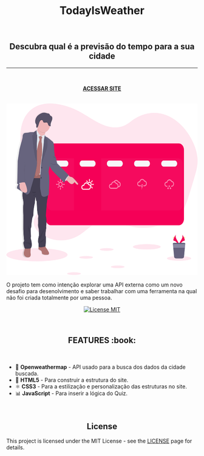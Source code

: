 
<h1 align="center">TodayIsWeather</h1>
<br>
<h2 align="center">Descubra qual é a previsão do tempo para a sua cidade</h2>
<hr size="5" color="#6C63FF"/>
<br>
<p align="center"><strong><a href="https://caiohenriquemachado.github.io/TodayIsWeather/">ACESSAR SITE</a></strong></p>

<br>
  <img src="./img/wallpaper.svg" alt="ViperTasks" width="100%" height="450px">
<br>

<p>O projeto tem como intenção explorar uma API externa como um novo desafio para desenolvimento e saber trabalhar com uma ferramenta na qual não foi criada totalmente por uma pessoa.</p> 

<p align="center">
  <a href="https://opensource.org/licenses/MIT">
    <img src="https://img.shields.io/badge/License-MIT-blue.svg" alt="License MIT">
  </a>
</p>

<br>
  <h2 align="center">FEATURES :book:</h2>
<br>

- 🔀 **Openweathermap** - API usado para a busca dos dados da cidade buscada.
- 📄 **HTML5** 		      - Para construir a estrutura do site.
- ⚛️ **CSS3** 	        - Para a estilização e personalização das estruturas no site.
- 📊 **JavaScript**     - Para inserir a lógica do Quiz.

<br>
<h2 align="center">License</h2>

This project is licensed under the MIT License - see the [LICENSE](https://opensource.org/licenses/MIT) page for details.
